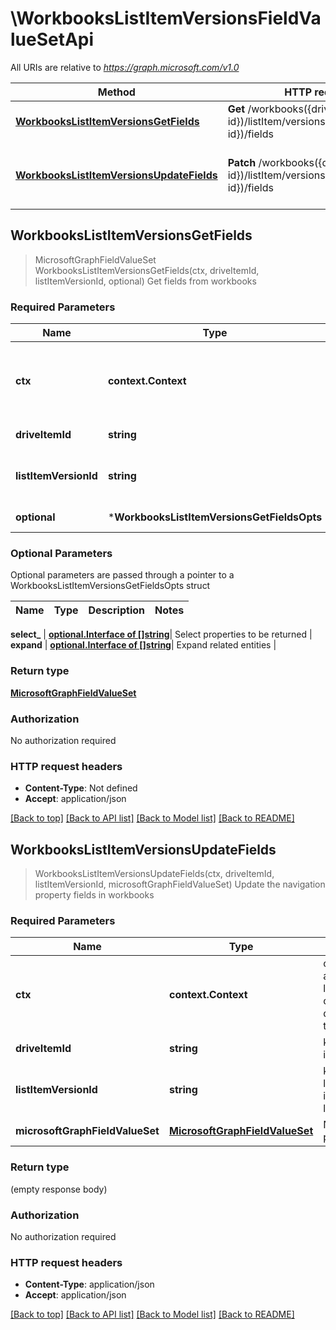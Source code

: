 # \WorkbooksListItemVersionsFieldValueSetApi

All URIs are relative to *https://graph.microsoft.com/v1.0*

Method | HTTP request | Description
------------- | ------------- | -------------
[**WorkbooksListItemVersionsGetFields**](WorkbooksListItemVersionsFieldValueSetApi.md#WorkbooksListItemVersionsGetFields) | **Get** /workbooks({driveItem-id})/listItem/versions({listItemVersion-id})/fields | Get fields from workbooks
[**WorkbooksListItemVersionsUpdateFields**](WorkbooksListItemVersionsFieldValueSetApi.md#WorkbooksListItemVersionsUpdateFields) | **Patch** /workbooks({driveItem-id})/listItem/versions({listItemVersion-id})/fields | Update the navigation property fields in workbooks



## WorkbooksListItemVersionsGetFields

> MicrosoftGraphFieldValueSet WorkbooksListItemVersionsGetFields(ctx, driveItemId, listItemVersionId, optional)
Get fields from workbooks

### Required Parameters


Name | Type | Description  | Notes
------------- | ------------- | ------------- | -------------
**ctx** | **context.Context** | context for authentication, logging, cancellation, deadlines, tracing, etc.
**driveItemId** | **string**| key: driveItem-id of driveItem | 
**listItemVersionId** | **string**| key: listItemVersion-id of listItemVersion | 
 **optional** | ***WorkbooksListItemVersionsGetFieldsOpts** | optional parameters | nil if no parameters

### Optional Parameters

Optional parameters are passed through a pointer to a WorkbooksListItemVersionsGetFieldsOpts struct


Name | Type | Description  | Notes
------------- | ------------- | ------------- | -------------


 **select_** | [**optional.Interface of []string**](string.md)| Select properties to be returned | 
 **expand** | [**optional.Interface of []string**](string.md)| Expand related entities | 

### Return type

[**MicrosoftGraphFieldValueSet**](microsoft.graph.fieldValueSet.md)

### Authorization

No authorization required

### HTTP request headers

- **Content-Type**: Not defined
- **Accept**: application/json

[[Back to top]](#) [[Back to API list]](../README.md#documentation-for-api-endpoints)
[[Back to Model list]](../README.md#documentation-for-models)
[[Back to README]](../README.md)


## WorkbooksListItemVersionsUpdateFields

> WorkbooksListItemVersionsUpdateFields(ctx, driveItemId, listItemVersionId, microsoftGraphFieldValueSet)
Update the navigation property fields in workbooks

### Required Parameters


Name | Type | Description  | Notes
------------- | ------------- | ------------- | -------------
**ctx** | **context.Context** | context for authentication, logging, cancellation, deadlines, tracing, etc.
**driveItemId** | **string**| key: driveItem-id of driveItem | 
**listItemVersionId** | **string**| key: listItemVersion-id of listItemVersion | 
**microsoftGraphFieldValueSet** | [**MicrosoftGraphFieldValueSet**](MicrosoftGraphFieldValueSet.md)| New navigation property values | 

### Return type

 (empty response body)

### Authorization

No authorization required

### HTTP request headers

- **Content-Type**: application/json
- **Accept**: application/json

[[Back to top]](#) [[Back to API list]](../README.md#documentation-for-api-endpoints)
[[Back to Model list]](../README.md#documentation-for-models)
[[Back to README]](../README.md)

